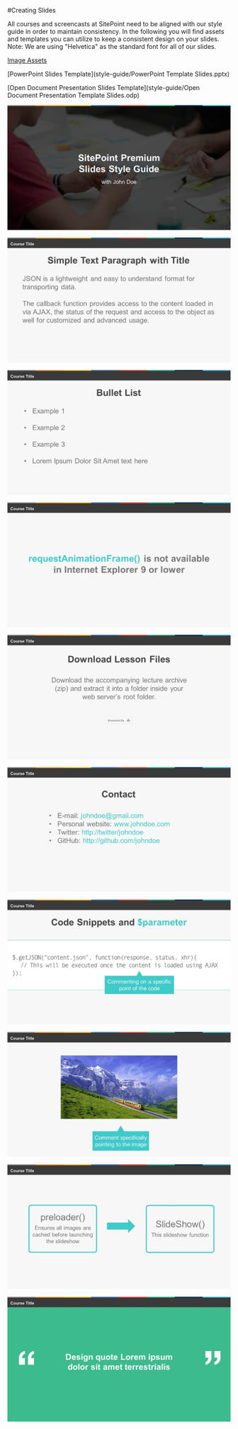#Creating Slides

All courses and screencasts at SitePoint need to be aligned with our style guide in order to maintain consistency. 
In the following you will find assets and templates you can utilize to keep a consistent design on your slides.
Note: We are using "Helvetica" as the standard font for all of our slides.

[Image Assets](style-guide/Assets)

[PowerPoint Slides Template](style-guide/PowerPoint Template Slides.pptx)

[Open Document Presentation Slides Template](style-guide/Open Document Presentation Template Slides.odp)

![](https://raw.githubusercontent.com/learnable-content/contributor-documentation/9e89430b2dff9bf5fddff1b879a3b2589ad4b205/Course%20Helpers%20%26%20TA's/style-guide/PowerPoint%20Template%20Short/Slide1.JPG)

![](https://raw.githubusercontent.com/learnable-content/contributor-documentation/9e89430b2dff9bf5fddff1b879a3b2589ad4b205/Course%20Helpers%20%26%20TA's/style-guide/PowerPoint%20Template%20Short/Slide2.JPG)

![](https://raw.githubusercontent.com/learnable-content/contributor-documentation/9e89430b2dff9bf5fddff1b879a3b2589ad4b205/Course%20Helpers%20%26%20TA's/style-guide/PowerPoint%20Template%20Short/Slide3.JPG)

![](https://raw.githubusercontent.com/learnable-content/contributor-documentation/9e89430b2dff9bf5fddff1b879a3b2589ad4b205/Course%20Helpers%20%26%20TA's/style-guide/PowerPoint%20Template%20Short/Slide4.JPG)

![](https://raw.githubusercontent.com/learnable-content/contributor-documentation/9e89430b2dff9bf5fddff1b879a3b2589ad4b205/Course%20Helpers%20%26%20TA's/style-guide/PowerPoint%20Template%20Short/Slide5.JPG)

![](https://raw.githubusercontent.com/learnable-content/contributor-documentation/9e89430b2dff9bf5fddff1b879a3b2589ad4b205/Course%20Helpers%20%26%20TA's/style-guide/PowerPoint%20Template%20Short/Slide6.JPG)

![](https://raw.githubusercontent.com/learnable-content/contributor-documentation/9e89430b2dff9bf5fddff1b879a3b2589ad4b205/Course%20Helpers%20%26%20TA's/style-guide/PowerPoint%20Template%20Short/Slide7.JPG)

![](https://raw.githubusercontent.com/learnable-content/contributor-documentation/9e89430b2dff9bf5fddff1b879a3b2589ad4b205/Course%20Helpers%20%26%20TA's/style-guide/PowerPoint%20Template%20Short/Slide8.JPG)

![](https://raw.githubusercontent.com/learnable-content/contributor-documentation/9e89430b2dff9bf5fddff1b879a3b2589ad4b205/Course%20Helpers%20%26%20TA's/style-guide/PowerPoint%20Template%20Short/Slide9.JPG)

![](https://raw.githubusercontent.com/learnable-content/contributor-documentation/9e89430b2dff9bf5fddff1b879a3b2589ad4b205/Course%20Helpers%20%26%20TA's/style-guide/PowerPoint%20Template%20Short/Slide10.JPG)



